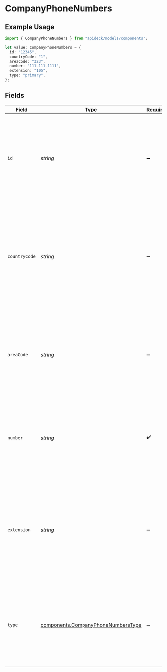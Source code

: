 # CompanyPhoneNumbers

## Example Usage

```typescript
import { CompanyPhoneNumbers } from "apideck/models/components";

let value: CompanyPhoneNumbers = {
  id: "12345",
  countryCode: "1",
  areaCode: "323",
  number: "111-111-1111",
  extension: "105",
  type: "primary",
};
```

## Fields

| Field                                                                                                                                                                                                                                                    | Type                                                                                                                                                                                                                                                     | Required                                                                                                                                                                                                                                                 | Description                                                                                                                                                                                                                                              | Example                                                                                                                                                                                                                                                  |
| -------------------------------------------------------------------------------------------------------------------------------------------------------------------------------------------------------------------------------------------------------- | -------------------------------------------------------------------------------------------------------------------------------------------------------------------------------------------------------------------------------------------------------- | -------------------------------------------------------------------------------------------------------------------------------------------------------------------------------------------------------------------------------------------------------- | -------------------------------------------------------------------------------------------------------------------------------------------------------------------------------------------------------------------------------------------------------- | -------------------------------------------------------------------------------------------------------------------------------------------------------------------------------------------------------------------------------------------------------- |
| `id`                                                                                                                                                                                                                                                     | *string*                                                                                                                                                                                                                                                 | :heavy_minus_sign:                                                                                                                                                                                                                                       | A unique identifier for each phone number associated with the company. This ID helps in managing and referencing specific phone numbers within the company's contact information.                                                                        | 12345                                                                                                                                                                                                                                                    |
| `countryCode`                                                                                                                                                                                                                                            | *string*                                                                                                                                                                                                                                                 | :heavy_minus_sign:                                                                                                                                                                                                                                       | The country code of the phone number, represented as a string starting with a '+' followed by the international dialing code. This field helps identify the country of origin for the phone number, which is crucial for international communications.   | 1                                                                                                                                                                                                                                                        |
| `areaCode`                                                                                                                                                                                                                                               | *string*                                                                                                                                                                                                                                                 | :heavy_minus_sign:                                                                                                                                                                                                                                       | The area code of the phone number, typically a 3-digit string that identifies a specific geographic region within a country. This field is used to route calls to the correct local area.                                                                | 323                                                                                                                                                                                                                                                      |
| `number`                                                                                                                                                                                                                                                 | *string*                                                                                                                                                                                                                                                 | :heavy_check_mark:                                                                                                                                                                                                                                       | The main phone number, excluding the country and area codes, provided as a string. This is the primary contact number for the company and is essential for direct communication.                                                                         | 111-111-1111                                                                                                                                                                                                                                             |
| `extension`                                                                                                                                                                                                                                              | *string*                                                                                                                                                                                                                                                 | :heavy_minus_sign:                                                                                                                                                                                                                                       | The extension of the phone number, which is an additional numeric string used to direct calls to a specific department or individual within the company. This field is optional and is used in larger organizations to facilitate internal call routing. | 105                                                                                                                                                                                                                                                      |
| `type`                                                                                                                                                                                                                                                   | [components.CompanyPhoneNumbersType](../../models/components/companyphonenumberstype.md)                                                                                                                                                                 | :heavy_minus_sign:                                                                                                                                                                                                                                       | The type of phone number, such as 'mobile', 'landline', or 'fax', provided as a string. This field helps categorize the phone number for appropriate usage and handling within the CRM system.                                                           | primary                                                                                                                                                                                                                                                  |
